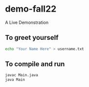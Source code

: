 # demo-fall22

A Live Demonstration

## To greet yourself

```bash
echo "Your Name Here" > username.txt
```

## To compile and run

```bash
javac Main.java
java Main
```
